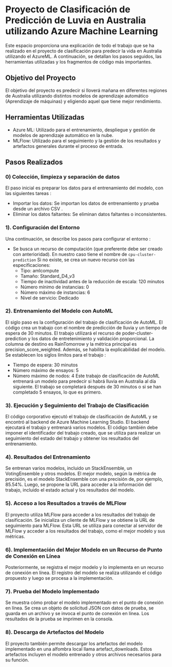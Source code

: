 # Proyecto de Clasificación de Predicción de Luvia en Australia utilizando Azure Machine Learning
Este espacio proporciona una explicación de todo el trabajo que se ha realizado en el proyecto de clasificación para predecir la vida en Australia utilizando el AzureML. A continuación, se detallan los pasos seguidos, las herramientas utilizadas y los fragmentos de código más importantes.
## Objetivo del Proyecto
El objetivo del proyecto es predecir si lloverá mañana en diferentes regiones de Australia utilizando distintos modelos de aprendizaje automático (Aprendizaje de máquinas) y eligiendo aquel que tiene mejor rendimiento.
## Herramientas Utilizadas
- Azure ML: Utilizado para el entrenamiento, despliegue y gestión de modelos de aprendizaje automático en la nube.
- MLFlow: Utilizado para el seguimiento y la gestión de los resultados y artefactos generales durante el proceso de entrada.
## Pasos Realizados

### 0) Colección, limpieza y separación de datos
El paso inicial es preparar los datos para el entrenamiento del modelo, con las siguientes tareas :

- Importar los datos: Se importan los datos de entrenamiento y prueba desde un archivo CSV .
- Eliminar los datos faltantes: Se eliminan datos faltantes o inconsistentes.

### 1). Configuración del Entorno

Una continuación, se describe los pasos para configurar el entorno :

- Se busca un recurso de computación (que preferente debe ser creado con anterioridad). En nuestro caso tiene el nombre de `cpu-cluster-prediction` Si no existe, se crea un nuevo recurso con las especificaciones:
  - Tipo: amlcompute
  - Tamaño: Standard_D4_v3
  - Tiempo de inactividad antes de la reducción de escala: 120 minutos
  - Número mínimo de instancias: 0
  - Número máximo de instancias: 6
  - Nivel de servicio: Dedicado

### 2). Entrenamiento del Modelo con AutoML

El siglo paso es la configuración del trabajo de clasificación de AutoML. El código crea un trabajo con el nombre de predicción de lluvia y un tiempo de espera de 30 minutos. El trabajo utilizará el recurso de poder-cluster-prediction y los datos de entretenimiento y validación proporcional. La columna de destino es RainTomorrow y la métrica principal es precision_score_weighted. Además, se habilita la explicabilidad del modelo. Se establecen los siglos límitos para el trabajo :
 
- Tiempo de espera: 30 minutos
- Número máximo de ensayos: 5
- Número máximo de nodos: 4
Este trabajo de clasificación de AutoML entrenará un modelo para predecir si habrá lluvia en Australia al día siguiente. El trabajo se completará después de 30 minutos o si se han completado 5 ensayos, lo que es primero.

### 3). Ejecución y Seguimiento del Trabajo de Clasificación
El código corporativo ejecutó el trabajo de clasificación de AutoML y se encontró al backend de Azure Machine Learning Studio. El backend ejecutará el trabajo y entrenará varios modelos. El código también debe imponer el identificador del trabajo creado, que se utiliza para realizar un seguimiento del estado del trabajo y obtener los resultados del entrenamiento.


### 4). Resultados del Entrenamiento

Se entrenan varios modelos, incluido un StackEnsemble, un VotingEnsemble y otros modelos. El mejor modelo, según la métrica de precisión, es el modelo StackEnsemble con una precisión de, por ejemplo, 85.54%. Luego, se propone la URL para acceder a la información del trabajo, incluido el estado actual y los resultados del modelo.

### 5). Acceso a los Resultados a través de MLFlow
El proyecto utiliza MLFlow para acceder a los resultados del trabajo de clasificación. Se inicializa un cliente de MLFlow y se obtiene la URL de seguimiento para MLFlow. Esta URL se utiliza para conectar al servidor de MLFlow y acceder a los resultados del trabajo, como el mejor modelo y sus métricas.


### 6). Implementación del Mejor Modelo en un Recurso de Punto de Conexión en Línea 
Posteriormente, se registra el mejor modelo y lo implementa en un recurso de conexión en línea. El registro del modelo se realiza utilizando el código propuesto y luego se procesa a la implementación.



### 7). Prueba del Modelo Implementado
Se muestra cómo probar el modelo implementado en el punto de conexión en línea. Se crea un objeto de solicitud JSON con datos de prueba, se guarda en un archivo y se invoca el punto de conexión en línea. Los resultados de la prueba se imprimen en la consola.

### 8). Descarga de Artefactos del Modelo
El proyecto también permite descargar los artefactos del modelo implementado en una alfombra local llama artefact_downloads. Estos artefactos incluyen el modelo entrenado y otros archivos necesarios para su función.
